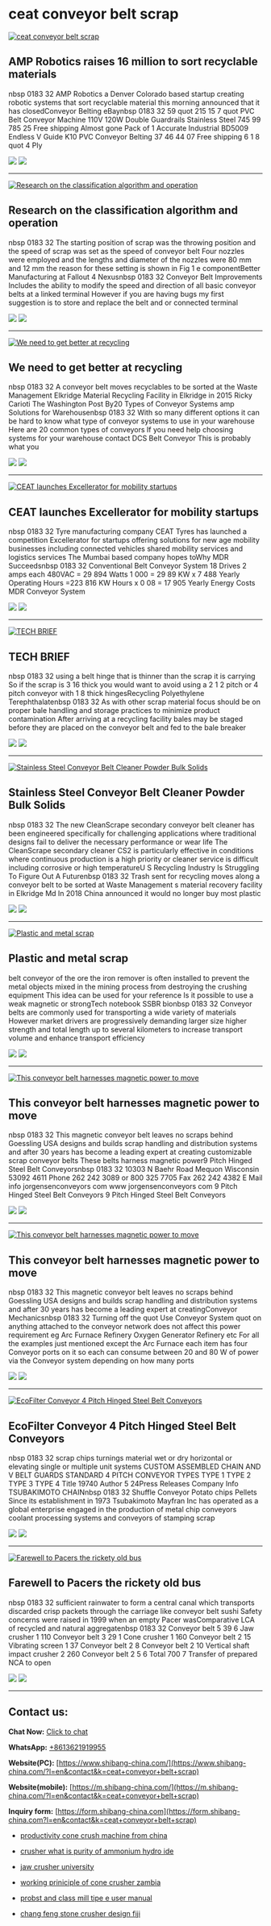 # ceat conveyor belt scrap

<a href="https://swt.shibang-china.com/?l=en&img&k=ceat+conveyor+belt+scrap" target="_blank">![ceat conveyor belt scrap](http://static.shibang-china.com/all-800x300/1355.jpg)</a>

## AMP Robotics raises 16 million to sort recyclable materials
nbsp 0183 32 AMP Robotics a Denver Colorado based startup creating robotic systems that sort recyclable material this morning announced that it has closedConveyor Belting eBaynbsp 0183 32 59 quot 215 15 7 quot PVC Belt Conveyor Machine 110V 120W Double Guardrails Stainless Steel 745 99 785 25 Free shipping Almost gone Pack of 1 Accurate Industrial BD5009 Endless V Guide K10 PVC Conveyor Belting 37 46 44 07 Free shipping 6 1 8 quot 4 Ply


<a href="https://whatsapp.shibangsoft.com/WhatsApp.php" target="_blank" title="WhatsApp">![](http://static.shibang-china.com/icon/whatsapp.png)</a> <a href="https://swt.shibang-china.com/?l=en&icon&k=ceat+conveyor+belt+scrap" target="_blank">![](http://static.shibang-china.com/icon/chat-en.png)</a>

---

<a href="https://swt.shibang-china.com/?l=en&img&k=ceat+conveyor+belt+scrap" target="_blank">![Research on the classification algorithm and operation](http://static.shibang-china.com/all-800x300/1451.jpg)</a>

## Research on the classification algorithm and operation
nbsp 0183 32 The starting position of scrap was the throwing position and the speed of scrap was set as the speed of conveyor belt Four nozzles were employed and the lengths and diameter of the nozzles were 80 mm and 12 mm the reason for these setting is shown in Fig 1 e componentBetter Manufacturing at Fallout 4 Nexusnbsp 0183 32 Conveyor Belt Improvements Includes the ability to modify the speed and direction of all basic conveyor belts at a linked terminal However if you are having bugs my first suggestion is to store and replace the belt and or connected terminal


<a href="https://whatsapp.shibangsoft.com/WhatsApp.php" target="_blank" title="WhatsApp">![](http://static.shibang-china.com/icon/whatsapp.png)</a> <a href="https://swt.shibang-china.com/?l=en&icon&k=ceat+conveyor+belt+scrap" target="_blank">![](http://static.shibang-china.com/icon/chat-en.png)</a>

---

<a href="https://swt.shibang-china.com/?l=en&img&k=ceat+conveyor+belt+scrap" target="_blank">![We need to get better at recycling](http://static.shibang-china.com/all-800x300/967.jpg)</a>

## We need to get better at recycling
nbsp 0183 32 A conveyor belt moves recyclables to be sorted at the Waste Management Elkridge Material Recycling Facility in Elkridge in 2015 Ricky Carioti The Washington Post By20 Types of Conveyor Systems amp Solutions for Warehousenbsp 0183 32 With so many different options it can be hard to know what type of conveyor systems to use in your warehouse Here are 20 common types of conveyors If you need help choosing systems for your warehouse contact DCS Belt Conveyor This is probably what you


<a href="https://whatsapp.shibangsoft.com/WhatsApp.php" target="_blank" title="WhatsApp">![](http://static.shibang-china.com/icon/whatsapp.png)</a> <a href="https://swt.shibang-china.com/?l=en&icon&k=ceat+conveyor+belt+scrap" target="_blank">![](http://static.shibang-china.com/icon/chat-en.png)</a>

---

<a href="https://swt.shibang-china.com/?l=en&img&k=ceat+conveyor+belt+scrap" target="_blank">![CEAT launches Excellerator for mobility startups](http://static.shibang-china.com/all-800x300/1214.jpg)</a>

## CEAT launches Excellerator for mobility startups
nbsp 0183 32 Tyre manufacturing company CEAT Tyres has launched a competition Excellerator for startups offering solutions for new age mobility businesses including connected vehicles shared mobility services and logistics services The Mumbai based company hopes toWhy MDR Succeedsnbsp 0183 32 Conventional Belt Conveyor System 18 Drives 2 amps each 480VAC = 29 894 Watts 1 000 = 29 89 KW x 7 488 Yearly Operating Hours =223 816 KW Hours x 0 08 = 17 905 Yearly Energy Costs MDR Conveyor System


<a href="https://whatsapp.shibangsoft.com/WhatsApp.php" target="_blank" title="WhatsApp">![](http://static.shibang-china.com/icon/whatsapp.png)</a> <a href="https://swt.shibang-china.com/?l=en&icon&k=ceat+conveyor+belt+scrap" target="_blank">![](http://static.shibang-china.com/icon/chat-en.png)</a>

---

<a href="https://swt.shibang-china.com/?l=en&img&k=ceat+conveyor+belt+scrap" target="_blank">![TECH BRIEF](http://static.shibang-china.com/all-800x300/629.jpg)</a>

## TECH BRIEF
nbsp 0183 32 using a belt hinge that is thinner than the scrap it is carrying So if the scrap is 3 16 thick you would want to avoid using a 2 1 2 pitch or 4 pitch conveyor with 1 8 thick hingesRecycling Polyethylene Terephthalatenbsp 0183 32 As with other scrap material focus should be on proper bale handling and storage practices to minimize product contamination After arriving at a recycling facility bales may be staged before they are placed on the conveyor belt and fed to the bale breaker


<a href="https://whatsapp.shibangsoft.com/WhatsApp.php" target="_blank" title="WhatsApp">![](http://static.shibang-china.com/icon/whatsapp.png)</a> <a href="https://swt.shibang-china.com/?l=en&icon&k=ceat+conveyor+belt+scrap" target="_blank">![](http://static.shibang-china.com/icon/chat-en.png)</a>

---

<a href="https://swt.shibang-china.com/?l=en&img&k=ceat+conveyor+belt+scrap" target="_blank">![Stainless Steel Conveyor Belt Cleaner Powder Bulk Solids](http://static.shibang-china.com/all-800x300/853.jpg)</a>

## Stainless Steel Conveyor Belt Cleaner Powder Bulk Solids
nbsp 0183 32 The new CleanScrape secondary conveyor belt cleaner has been engineered specifically for challenging applications where traditional designs fail to deliver the necessary performance or wear life The CleanScrape secondary cleaner CS2 is particularly effective in conditions where continuous production is a high priority or cleaner service is difficult including corrosive or high temperatureU S Recycling Industry Is Struggling To Figure Out A Futurenbsp 0183 32 Trash sent for recycling moves along a conveyor belt to be sorted at Waste Management s material recovery facility in Elkridge Md In 2018 China announced it would no longer buy most plastic


<a href="https://whatsapp.shibangsoft.com/WhatsApp.php" target="_blank" title="WhatsApp">![](http://static.shibang-china.com/icon/whatsapp.png)</a> <a href="https://swt.shibang-china.com/?l=en&icon&k=ceat+conveyor+belt+scrap" target="_blank">![](http://static.shibang-china.com/icon/chat-en.png)</a>

---

<a href="https://swt.shibang-china.com/?l=en&img&k=ceat+conveyor+belt+scrap" target="_blank">![Plastic and metal scrap](http://static.shibang-china.com/all-800x300/1511.jpg)</a>

## Plastic and metal scrap
belt conveyor of the ore the iron remover is often installed to prevent the metal objects mixed in the mining process from destroying the crushing equipment This idea can be used for your reference Is it possible to use a weak magnetic or strongTech notebook SSBR bionbsp 0183 32 Conveyor belts are commonly used for transporting a wide variety of materials However market drivers are progressively demanding larger size higher strength and total length up to several kilometers to increase transport volume and enhance transport efficiency


<a href="https://whatsapp.shibangsoft.com/WhatsApp.php" target="_blank" title="WhatsApp">![](http://static.shibang-china.com/icon/whatsapp.png)</a> <a href="https://swt.shibang-china.com/?l=en&icon&k=ceat+conveyor+belt+scrap" target="_blank">![](http://static.shibang-china.com/icon/chat-en.png)</a>

---

<a href="https://swt.shibang-china.com/?l=en&img&k=ceat+conveyor+belt+scrap" target="_blank">![This conveyor belt harnesses magnetic power to move](http://static.shibang-china.com/all-800x300/772.jpg)</a>

## This conveyor belt harnesses magnetic power to move
nbsp 0183 32 This magnetic conveyor belt leaves no scraps behind Goessling USA designs and builds scrap handling and distribution systems and after 30 years has become a leading expert at creating customizable scrap conveyor belts These belts harness magnetic power9 Pitch Hinged Steel Belt Conveyorsnbsp 0183 32 10303 N Baehr Road Mequon Wisconsin 53092 4611 Phone 262 242 3089 or 800 325 7705 Fax 262 242 4382 E Mail info jorgensenconveyors com www jorgensenconveyors com 9 Pitch Hinged Steel Belt Conveyors 9 Pitch Hinged Steel Belt Conveyors


<a href="https://whatsapp.shibangsoft.com/WhatsApp.php" target="_blank" title="WhatsApp">![](http://static.shibang-china.com/icon/whatsapp.png)</a> <a href="https://swt.shibang-china.com/?l=en&icon&k=ceat+conveyor+belt+scrap" target="_blank">![](http://static.shibang-china.com/icon/chat-en.png)</a>

---

<a href="https://swt.shibang-china.com/?l=en&img&k=ceat+conveyor+belt+scrap" target="_blank">![This conveyor belt harnesses magnetic power to move](http://static.shibang-china.com/all-800x300/1320.jpg)</a>

## This conveyor belt harnesses magnetic power to move
nbsp 0183 32 This magnetic conveyor belt leaves no scraps behind Goessling USA designs and builds scrap handling and distribution systems and after 30 years has become a leading expert at creatingConveyor Mechanicsnbsp 0183 32 Turning off the quot Use Conveyor System quot on anything attached to the conveyor network does not affect this power requirement eg Arc Furnace Refinery Oxygen Generator Refinery etc For all the examples just mentioned except the Arc Furnace each item has four Conveyor ports on it so each can consume between 20 and 80 W of power via the Conveyor system depending on how many ports


<a href="https://whatsapp.shibangsoft.com/WhatsApp.php" target="_blank" title="WhatsApp">![](http://static.shibang-china.com/icon/whatsapp.png)</a> <a href="https://swt.shibang-china.com/?l=en&icon&k=ceat+conveyor+belt+scrap" target="_blank">![](http://static.shibang-china.com/icon/chat-en.png)</a>

---

<a href="https://swt.shibang-china.com/?l=en&img&k=ceat+conveyor+belt+scrap" target="_blank">![EcoFilter Conveyor 4 Pitch Hinged Steel Belt Conveyors](http://static.shibang-china.com/all-800x300/254.jpg)</a>

## EcoFilter Conveyor 4 Pitch Hinged Steel Belt Conveyors
nbsp 0183 32 scrap chips turnings material wet or dry horizontal or elevating single or multiple unit systems CUSTOM ASSEMBLED CHAIN AND V BELT GUARDS STANDARD 4 PITCH CONVEYOR TYPES TYPE 1 TYPE 2 TYPE 3 TYPE 4 Title 19740 Author 5 24Press Releases Company Info TSUBAKIMOTO CHAINnbsp 0183 32 Shuffle Conveyor Potato chips Pellets Since its establishment in 1973 Tsubakimoto Mayfran Inc has operated as a global enterprise engaged in the production of metal chip conveyors coolant processing systems and conveyors of stamping scrap


<a href="https://whatsapp.shibangsoft.com/WhatsApp.php" target="_blank" title="WhatsApp">![](http://static.shibang-china.com/icon/whatsapp.png)</a> <a href="https://swt.shibang-china.com/?l=en&icon&k=ceat+conveyor+belt+scrap" target="_blank">![](http://static.shibang-china.com/icon/chat-en.png)</a>

---

<a href="https://swt.shibang-china.com/?l=en&img&k=ceat+conveyor+belt+scrap" target="_blank">![Farewell to Pacers the rickety old bus](http://static.shibang-china.com/all-800x300/462.jpg)</a>

## Farewell to Pacers the rickety old bus
nbsp 0183 32 sufficient rainwater to form a central canal which transports discarded crisp packets through the carriage like conveyor belt sushi Safety concerns were raised in 1999 when an empty Pacer wasComparative LCA of recycled and natural aggregatenbsp 0183 32 Conveyor belt 5 39 6 Jaw crusher 1 110 Conveyor belt 3 29 1 Cone crusher 1 160 Conveyor belt 2 15 Vibrating screen 1 37 Conveyor belt 2 8 Conveyor belt 2 10 Vertical shaft impact crusher 2 260 Conveyor belt 2 5 6 Total 700 7 Transfer of prepared NCA to open


<a href="https://whatsapp.shibangsoft.com/WhatsApp.php" target="_blank" title="WhatsApp">![](http://static.shibang-china.com/icon/whatsapp.png)</a> <a href="https://swt.shibang-china.com/?l=en&icon&k=ceat+conveyor+belt+scrap" target="_blank">![](http://static.shibang-china.com/icon/chat-en.png)</a>

---
## Contact us:

**Chat Now:** [Click to chat](https://swt.shibang-china.com?l=en&contact&k=ceat+conveyor+belt+scrap)

**WhatsApp:**  [+8613621919955](https://whatsapp.shibangsoft.com/WhatsApp.php)

**Website(PC):** [https://www.shibang-china.com/](https://www.shibang-china.com/?l=en&contact&k=ceat+conveyor+belt+scrap)

**Website(mobile):** [https://m.shibang-china.com/](https://m.shibang-china.com/?l=en&contact&k=ceat+conveyor+belt+scrap)

**Inquiry form:** [https://form.shibang-china.com](https://form.shibang-china.com?l=en&contact&k=ceat+conveyor+belt+scrap)

* [productivity cone crush machine from china](../165/productivity%20cone%20crush%20machine%20from%20china.md)

* [crusher what is purity of ammonium hydro ide](../166/crusher%20what%20is%20purity%20of%20ammonium%20hydro%20ide.md)

* [jaw crusher university](../166/jaw%20crusher%20university.md)

* [working priniciple of cone crusher zambia](../165/working%20priniciple%20of%20cone%20crusher%20zambia.md)

* [probst and class mill tipe e user manual](../168/probst%20and%20class%20mill%20tipe%20e%20user%20manual.md)

* [chang feng stone crusher design fiji](../167/chang%20feng%20stone%20crusher%20design%20fiji.md)